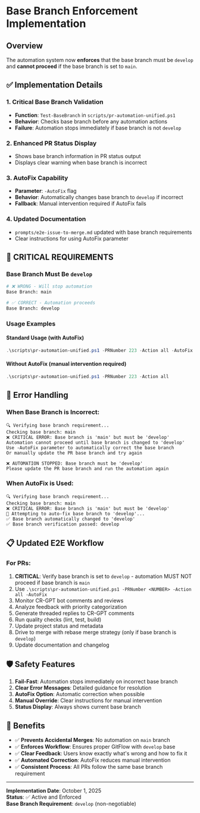 # Base Branch Enforcement Implementation

## Overview
The automation system now **enforces** that the base branch must be `develop` and **cannot proceed** if the base branch is set to `main`.

## ✅ Implementation Details

### 1. **Critical Base Branch Validation**
- **Function**: `Test-BaseBranch` in `scripts/pr-automation-unified.ps1`
- **Behavior**: Checks base branch before any automation actions
- **Failure**: Automation stops immediately if base branch is not `develop`

### 2. **Enhanced PR Status Display**
- Shows base branch information in PR status output
- Displays clear warning when base branch is incorrect

### 3. **AutoFix Capability**
- **Parameter**: `-AutoFix` flag
- **Behavior**: Automatically changes base branch to `develop` if incorrect
- **Fallback**: Manual intervention required if AutoFix fails

### 4. **Updated Documentation**
- `prompts/e2e-issue-to-merge.md` updated with base branch requirements
- Clear instructions for using AutoFix parameter

## 🚨 **CRITICAL REQUIREMENTS**

### **Base Branch Must Be `develop`**
```bash
# ❌ WRONG - Will stop automation
Base Branch: main

# ✅ CORRECT - Automation proceeds
Base Branch: develop
```

### **Usage Examples**

#### **Standard Usage (with AutoFix)**
```powershell
.\scripts\pr-automation-unified.ps1 -PRNumber 223 -Action all -AutoFix
```

#### **Without AutoFix (manual intervention required)**
```powershell
.\scripts\pr-automation-unified.ps1 -PRNumber 223 -Action all
```

## 🔧 **Error Handling**

### **When Base Branch is Incorrect:**
```
🔍 Verifying base branch requirement...
Checking base branch: main
❌ CRITICAL ERROR: Base branch is 'main' but must be 'develop'
Automation cannot proceed until base branch is changed to 'develop'
Use -AutoFix parameter to automatically correct the base branch
Or manually update the PR base branch and try again

❌ AUTOMATION STOPPED: Base branch must be 'develop'
Please update the PR base branch and run the automation again
```

### **When AutoFix is Used:**
```
🔍 Verifying base branch requirement...
Checking base branch: main
❌ CRITICAL ERROR: Base branch is 'main' but must be 'develop'
🔧 Attempting to auto-fix base branch to 'develop'...
✅ Base branch automatically changed to 'develop'
✅ Base branch verification passed: develop
```

## 📋 **Updated E2E Workflow**

### **For PRs:**
1. **CRITICAL**: Verify base branch is set to `develop` - automation MUST NOT proceed if base branch is `main`
2. Use `.\scripts\pr-automation-unified.ps1 -PRNumber <NUMBER> -Action all -AutoFix`
3. Monitor CR-GPT bot comments and reviews
4. Analyze feedback with priority categorization
5. Generate threaded replies to CR-GPT comments
6. Run quality checks (lint, test, build)
7. Update project status and metadata
8. Drive to merge with rebase merge strategy (only if base branch is `develop`)
9. Update documentation and changelog

## 🛡️ **Safety Features**

1. **Fail-Fast**: Automation stops immediately on incorrect base branch
2. **Clear Error Messages**: Detailed guidance for resolution
3. **AutoFix Option**: Automatic correction when possible
4. **Manual Override**: Clear instructions for manual intervention
5. **Status Display**: Always shows current base branch

## 🎯 **Benefits**

- ✅ **Prevents Accidental Merges**: No automation on `main` branch
- ✅ **Enforces Workflow**: Ensures proper GitFlow with `develop` base
- ✅ **Clear Feedback**: Users know exactly what's wrong and how to fix it
- ✅ **Automated Correction**: AutoFix reduces manual intervention
- ✅ **Consistent Process**: All PRs follow the same base branch requirement

---

**Implementation Date**: October 1, 2025  
**Status**: ✅ Active and Enforced  
**Base Branch Requirement**: `develop` (non-negotiable)
